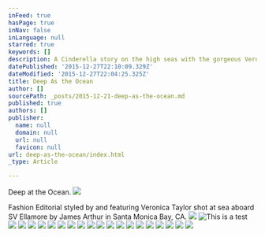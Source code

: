 ```yaml
---
inFeed: true
hasPage: true
inNav: false
inLanguage: null
starred: true
keywords: []
description: A Cinderella story on the high seas with the gorgeous Veronica Taylor wearing couture by Oliver Tolentino and Lloyd Klein.  Jewelry by Madhuri Parson New York. Photography by James Arthur Foto aboard Sailing Vessel MermaidResearch in Santa Monica Bay.
datePublished: '2015-12-27T22:10:09.329Z'
dateModified: '2015-12-27T22:04:25.325Z'
title: Deep As the Ocean
author: []
sourcePath: _posts/2015-12-21-deep-as-the-ocean.md
published: true
authors: []
publisher:
  name: null
  domain: null
  url: null
  favicon: null
url: deep-as-the-ocean/index.html
_type: Article

---
```

Deep at the Ocean.
![](https://the-grid-user-content.s3-us-west-2.amazonaws.com/6b770e57-8b05-49e8-a368-04627dc8e972.jpg)

Fashion Editorial styled by and featuring Veronica Taylor shot at sea aboard SV Ellamore by James Arthur in Santa Monica Bay, CA.
![](https://s3-us-west-2.amazonaws.com/the-grid-img/p/32db1922a2f235f7167b790e3d4be0746e4e8c74.jpg)
![This is a test](https://s3-us-west-2.amazonaws.com/the-grid-img/p/28e418480deaf70c5fb8c11c6c0f2d87168bdfb0.jpg)
![](https://s3-us-west-2.amazonaws.com/the-grid-img/p/06ba4636f019240e7477ff7ac8927247f420420b.jpg)
![](https://the-grid-user-content.s3-us-west-2.amazonaws.com/d74d66e6-dd0f-444d-878b-b8f34c9ea565.jpg)
![](https://the-grid-user-content.s3-us-west-2.amazonaws.com/d20c97fc-359e-446d-aa7b-e6500b064dab.jpg)
![](https://the-grid-user-content.s3-us-west-2.amazonaws.com/3cc5f79b-b56a-4b6a-a7f4-1f9e0ff7daa9.jpg)
![](https://the-grid-user-content.s3-us-west-2.amazonaws.com/afa15af4-8ec7-4df3-889a-e846238b23b7.jpg)
![](https://the-grid-user-content.s3-us-west-2.amazonaws.com/717fdb56-65a1-47d2-8fc0-06b8044434b5.jpg)
![](https://the-grid-user-content.s3-us-west-2.amazonaws.com/4888d60e-26b3-4386-b3cc-264225e408ae.jpg)
![](https://the-grid-user-content.s3-us-west-2.amazonaws.com/87e54a18-b1f8-4f6a-8adf-751b27e67ccf.jpg)
![](https://the-grid-user-content.s3-us-west-2.amazonaws.com/f6b4f407-4013-4f08-b41f-b6d6acec5091.jpg)
![](https://the-grid-user-content.s3-us-west-2.amazonaws.com/c8c3f415-a2ce-49db-857c-61e41ab0b827.jpg)
![](https://the-grid-user-content.s3-us-west-2.amazonaws.com/e5b7ab1a-4ebc-4a79-9b9a-59115d7be514.jpg)
![](https://the-grid-user-content.s3-us-west-2.amazonaws.com/1e2b4c49-0cbd-495c-8db3-7bec5de2b22f.jpg)
![](https://the-grid-user-content.s3-us-west-2.amazonaws.com/ca1f5912-f604-420f-baba-2fd8380ec7f5.jpg)
![](https://the-grid-user-content.s3-us-west-2.amazonaws.com/71a863fd-b667-47ba-ac86-3e8d06874fbf.jpg)
![](https://the-grid-user-content.s3-us-west-2.amazonaws.com/75cf305e-f024-4af4-bf32-a7b82117f4aa.jpg)
![](https://the-grid-user-content.s3-us-west-2.amazonaws.com/f7dd18d8-515d-40f2-ab58-af3958ab169d.jpg)
![](https://the-grid-user-content.s3-us-west-2.amazonaws.com/a610979c-4509-4a3c-9483-a6b3e6b8db0b.jpg)
![](https://the-grid-user-content.s3-us-west-2.amazonaws.com/7300d3cb-09af-4ac0-a72a-d208d519fb58.jpg)
![](https://the-grid-user-content.s3-us-west-2.amazonaws.com/bfa738f9-9160-45e3-9d67-37a932fd70ee.jpg)